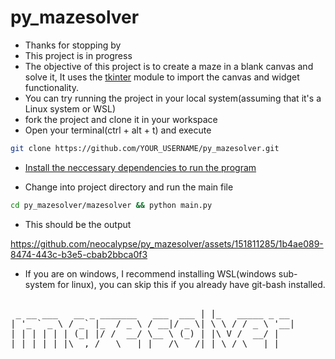 # py_mazesolver

- Thanks for stopping by
- This project is in progress
- The objective of this project is to create a maze in a blank canvas and solve it, It uses the [tkinter](https://docs.python.org/3/library/tkinter.html) module to import the canvas and widget functionality.
- You can try running the project in your local system(assuming that it's a Linux system or WSL)
- fork the project and clone it in your workspace
- Open your terminal(ctrl + alt + t) and execute
```bash
git clone https://github.com/YOUR_USERNAME/py_mazesolver.git
```
- [Install the neccessary dependencies to run the program](https://gist.github.com/KiranSatyaRaj/1b99f51c3c5833132a14a923c945d3a5)

- Change into project directory and run the main file 
```bash
cd py_mazesolver/mazesolver && python main.py
```
- This should be the output

https://github.com/neocalypse/py_mazesolver/assets/151811285/1b4ae089-8474-443c-b3e5-cbab2bbca0f3


- If you are on windows, I recommend installing WSL(windows sub-system for linux), you can skip this if you already have git-bash installed.

<pre>    
 _ __ ___   __ _ _______   ___  ___ | |_   _____ _ __ 
| '_ ` _ \ / _` |_  / _ \ / __|/ _ \| \ \ / / _ \ '__|
| | | | | | (_| |/ /  __/ \__ \ (_) | |\ V /  __/ |   
|_| |_| |_|\__,_/___\___| |___/\___/|_| \_/ \___|_| 
</pre>
